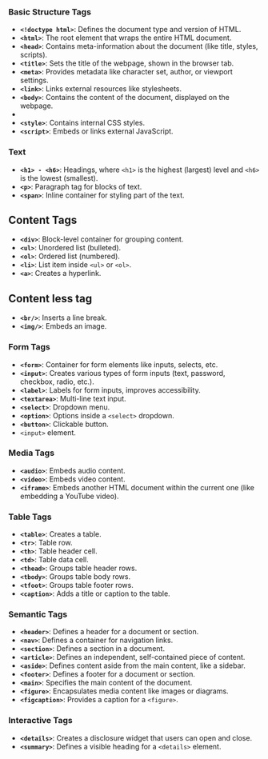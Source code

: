 ### **Basic Structure Tags**

- **`<!doctype html>`**: Defines the document type and version of HTML.
- **`<html>`**: The root element that wraps the entire HTML document.
- **`<head>`**: Contains meta-information about the document (like title, styles, scripts).
- **`<title>`**: Sets the title of the webpage, shown in the browser tab.
- **`<meta>`**: Provides metadata like character set, author, or viewport settings.
- **`<link>`**: Links external resources like stylesheets.
- **`<body>`**: Contains the content of the document, displayed on the webpage.
-
- **`<style>`**: Contains internal CSS styles.
- **`<script>`**: Embeds or links external JavaScript.

### Text 

- **`<h1> - <h6>`**: Headings, where `<h1>` is the highest (largest) level and `<h6>` is the lowest (smallest).
- **`<p>`**: Paragraph tag for blocks of text.
-  **`<span>`**: Inline container for styling part of the text.

## Content Tags

- **`<div>`**: Block-level container for grouping content.
- **`<ul>`**: Unordered list (bulleted).
- **`<ol>`**: Ordered list (numbered).
- **`<li>`**: List item inside `<ul>` or `<ol>`.
- **`<a>`**: Creates a hyperlink.
## Content less tag
- **`<br/>`**: Inserts a line break.
- **`<img/>`**: Embeds an image.

### **Form Tags**

- **`<form>`**: Container for form elements like inputs, selects, etc.
- **`<input>`**: Creates various types of form inputs (text, password, checkbox, radio, etc.).
- **`<label>`**: Labels for form inputs, improves accessibility.
- **`<textarea>`**: Multi-line text input.
- **`<select>`**: Dropdown menu.
- **`<option>`**: Options inside a `<select>` dropdown.
- **`<button>`**: Clickable button.
- `<input>` element.


### **Media Tags**

- **`<audio>`**: Embeds audio content.
- **`<video>`**: Embeds video content.
- **`<iframe>`**: Embeds another HTML document within the current one (like embedding a YouTube video).

### **Table Tags**

- **`<table>`**: Creates a table.
- **`<tr>`**: Table row.
- **`<th>`**: Table header cell.
- **`<td>`**: Table data cell.
- **`<thead>`**: Groups table header rows.
- **`<tbody>`**: Groups table body rows.
- **`<tfoot>`**: Groups table footer rows.
- **`<caption>`**: Adds a title or caption to the table.

### **Semantic Tags**

- **`<header>`**: Defines a header for a document or section.
- **`<nav>`**: Defines a container for navigation links.
- **`<section>`**: Defines a section in a document.
- **`<article>`**: Defines an independent, self-contained piece of content.
- **`<aside>`**: Defines content aside from the main content, like a sidebar.
- **`<footer>`**: Defines a footer for a document or section.
- **`<main>`**: Specifies the main content of the document.
- **`<figure>`**: Encapsulates media content like images or diagrams.
- **`<figcaption>`**: Provides a caption for a `<figure>`.

### **Interactive Tags**

- **`<details>`**: Creates a disclosure widget that users can open and close.
- **`<summary>`**: Defines a visible heading for a `<details>` element.
